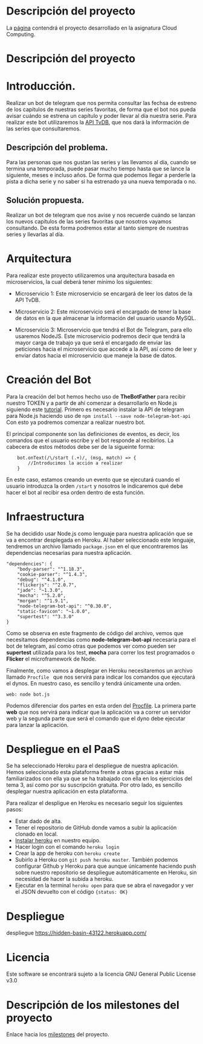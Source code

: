 # Descripción del proyecto

La [página](https://samahetfield.github.io/PersonalCC-1819/) contendrá el proyecto desarrollado en la asignatura Cloud Computing.

# Descripción del proyecto

# Introducción.

Realizar un bot de telegram que nos permita consultar las fechsa de estreno de los capítulos de nuestras series favoritas, de forma que el bot nos pueda avisar cuándo se estrena un capítulo y poder llevar al día nuestra serie. Para realizar este bot utilizaremos la [API TvDB](https://www.thetvdb.com/), que nos dará la información de las series que consultaremos.

## Descripción del problema.

Para las personas que nos gustan las series y las llevamos al día, cuando se termina una temporada, puede pasar mucho tiempo hasta que se lance la siguiente, meses e incluso años. De forma que podemos llegar a perderle la pista a dicha serie y no saber si ha estrenado ya una nueva temporada o no.

## Solución propuesta.

Realizar un bot de telegram que nos avise y nos recuerde cuándo se lanzan los nuevos capítulos de las series favoritas que nosotros vayamos consultando. De esta forma podremos estar al tanto siempre de nuestras series y llevarlas al día.

# Arquitectura

Para realizar este proyecto utilizaremos una arquitectura basada en microservicios, la cual deberá tener mínimo los siguientes:

- Microservicio 1: Este microservicio se encargará de leer los datos de la API TvDB. 

- Microservicio 2: Este microservicio será el encargado de tener la base de datos en la que almacenar la información del usuario usando MySQL.

- Microservicio 3: Microservicio que tendrá el Bot de Telegram, para ello usaremos NodeJS. Este microservicio podremos decir que tendrá la mayor carga de trabajo ya que será el encargado de enviar las peticiones hacia el microservicio que accede a la API, así como de leer y enviar datos hacia el microservicio que maneje la base de datos.


# Creación del Bot

Para la creación del bot hemos hecho uso de **TheBotFather** para recibir nuestro TOKEN y a partir de ahí comenzar a desarrollarlo en Node.js siguiendo este [tutorial](https://github.com/yagop/node-telegram-bot-api).
Primero es necesario instalar la API de telegram para Node.js haciendo uso de ```npm install --save node-telegram-bot-api```
Con esto ya podremos comenzar a realizar nuestro bot.

El principal componente son las definiciones de eventos, es decir, los comandos que el usuario escribe y el bot responde al recibirlos.
La cabecera de estos métodos debe ser de la sigueinte forma:

		bot.onText(/\/start (.+)/, (msg, match) => {
			//Introducimos la acción a realizar
		}

En este caso, estamos creando un evento que se ejecutará cuando el usuario introduzca la orden ```/start``` y nosotros le indicaremos qué debe hacer el bot al recibir esa orden dentro de esta función.

# Infraestructura

Se ha decidido usar Node.js como lenguaje para nuestra aplicación que se va a encontrar desplegada en Heroku.
Al haber seleccionado este lenguaje, tendremos un archivo llamado ``` package.json ``` en el que encontraremos las dependencias necesarias para nuestra aplicación.

	"dependencies": {
        "body-parser": "^1.18.3",
        "cookie-parser": "^1.4.3",
        "debug": "^4.1.0",
        "flickerjs": "^2.0.7",
        "jade": "~1.3.0",
        "mocha": "^5.2.0",
        "morgan": "^1.9.1",
        "node-telegram-bot-api": "^0.30.0",
        "static-favicon": "~1.0.0",
        "supertest": "^3.3.0"
    }

Como se observa en este fragmento de código del archivo, vemos que necesitamos dependencias como **node-telegram-bot-api** necesaria para el bot de telegram, así como otras que podemos ver como pueden ser **supertest** utilizada para los test, **mocha** para correr los test programados o **Flicker** el microframework de Node.	

Finalmente, como vamos a desplegar en Heroku necesitaremos un archivo llamado ```Procfile ``` que nos servirá para indicar los comandos que ejecutará el dynos.
En nuestro caso, es sencillo y tendrá únicamente una orden.

	web: node bot.js

Podemos diferenciar dos partes en esta orden del [Procfile](https://devcenter.heroku.com/articles/procfile). La primera parte **web** que nos servirá para indicar que la aplicación va a correr un servidor web y la segunda parte que será el comando que el dyno debe ejecutar para lanzar la aplicación.

# Despliegue en el PaaS
Se ha seleccionado Heroku para el despliegue de nuestra aplicación. Hemos seleccionado esta plataforma frente a otras gracias a estar más familiarizados con ella ya que se ha trabajado con ella en los ejercicios del tema 3, así como por su suscripción gratuita.
Por otro lado, es sencillo desplegar nuestra aplicación en esta plataforma.

Para realizar el despligue en Heroku es necesario seguir los siguientes pasos:
- Estar dado de alta.
- Tener el repositorio de GitHub donde vamos a subir la aplicación clonado en local.
- [Instalar heroku](https://devcenter.heroku.com/articles/heroku-cli) en nuestro equipo.
- Hacer login con el comando ```heroku login```
- Crear la app de heroku con ```heroku create```
- Subirlo a Heroku con ```git push heroku master```. También podemos configurar Github y Heroku para que aunque únicamente haciendo push sobre nuestro repositorio se despliegue automáticamente en Heroku, sin necesidad de hacer la subida a heroku.
- Ejecutar en la terminal ```heroku open``` para que se abra el navegador y ver el JSON devuelto con el código ```{status: OK}```

# Despliegue

despliegue https://hidden-basin-43122.herokuapp.com/


# Licencia
Este software se encontrará sujeto a la licencia GNU General Public License v3.0

# Descripción de los milestones del proyecto

Enlace hacia los [milestones](https://github.com/samahetfield/PersonalCC-1819/milestones) del proyecto.

